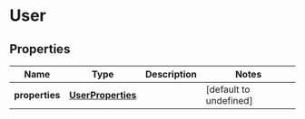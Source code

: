 # User

## Properties
| Name | Type | Description | Notes |
| ------------ | ------------- | ------------- | ------------- |
| **properties** | [**UserProperties**](UserProperties.md) |  | [default to undefined] |



